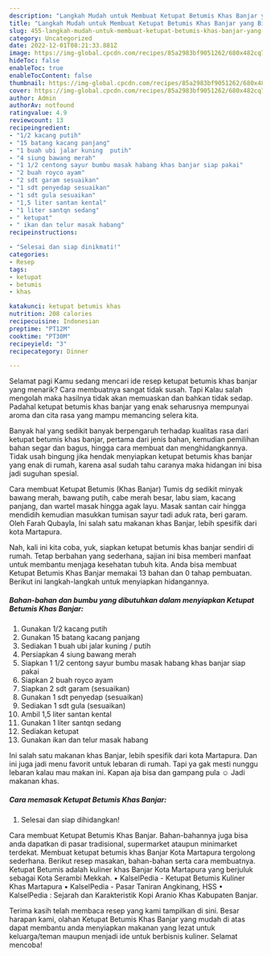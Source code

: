```yaml
---
description: "Langkah Mudah untuk Membuat Ketupat Betumis Khas Banjar yang Bisa Manjain Lidah, Buat Buka Puasa}"
title: "Langkah Mudah untuk Membuat Ketupat Betumis Khas Banjar yang Bisa Manjain Lidah, Buat Buka Puasa}"
slug: 455-langkah-mudah-untuk-membuat-ketupat-betumis-khas-banjar-yang-bisa-manjain-lidah-buat-buka-puasa
category: Uncategorized
date: 2022-12-01T08:21:33.881Z
image: https://img-global.cpcdn.com/recipes/85a2983bf9051262/680x482cq70/ketupat-betumis-khas-banjar-foto-resep-utama.jpg
hideToc: false
enableToc: true
enableTocContent: false
thumbnail: https://img-global.cpcdn.com/recipes/85a2983bf9051262/680x482cq70/ketupat-betumis-khas-banjar-foto-resep-utama.jpg
cover: https://img-global.cpcdn.com/recipes/85a2983bf9051262/680x482cq70/ketupat-betumis-khas-banjar-foto-resep-utama.jpg
author: Admin
authorAv: notfound
ratingvalue: 4.9
reviewcount: 13
recipeingredient:
- "1/2 kacang putih"
- "15 batang kacang panjang"
- "1 buah ubi jalar kuning  putih"
- "4 siung bawang merah"
- "1 1/2 centong sayur bumbu masak habang khas banjar siap pakai"
- "2 buah royco ayam"
- "2 sdt garam sesuaikan"
- "1 sdt penyedap sesuaikan"
- "1 sdt gula sesuaikan"
- "1,5 liter santan kental"
- "1 liter santqn sedang"
- " ketupat"
- " ikan dan telur masak habang"
recipeinstructions:

- "Selesai dan siap dinikmati!"
categories:
- Resep
tags:
- ketupat
- betumis
- khas

katakunci: ketupat betumis khas 
nutrition: 208 calories
recipecuisine: Indonesian
preptime: "PT12M"
cooktime: "PT30M"
recipeyield: "3"
recipecategory: Dinner

---
```



Selamat pagi Kamu sedang mencari ide resep ketupat betumis khas banjar yang menarik? Cara membuatnya sangat tidak susah. Tapi Kalau salah mengolah maka hasilnya tidak akan memuaskan dan bahkan tidak sedap. Padahal ketupat betumis khas banjar yang enak seharusnya mempunyai aroma dan cita rasa yang mampu memancing selera kita.


Banyak hal yang sedikit banyak berpengaruh terhadap kualitas rasa dari ketupat betumis khas banjar, pertama dari jenis bahan, kemudian pemilihan bahan segar dan bagus, hingga cara membuat dan menghidangkannya. Tidak usah bingung jika hendak menyiapkan ketupat betumis khas banjar yang enak di rumah, karena asal sudah tahu caranya maka hidangan ini bisa jadi suguhan spesial.

Cara membuat Ketupat Betumis (Khas Banjar) Tumis dg sedikit minyak bawang merah, bawang putih, cabe merah besar, labu siam, kacang panjang, dan wartel masak hingga agak layu. Masak santan cair hingga mendidih kemudian masukkan tumisan sayur tadi aduk rata, beri garam. Oleh Farah Qubayla, Ini salah satu makanan khas Banjar, lebih spesifik dari kota Martapura.


Nah, kali ini kita coba, yuk, siapkan ketupat betumis khas banjar sendiri di rumah. Tetap berbahan yang sederhana, sajian ini bisa memberi manfaat untuk membantu menjaga kesehatan tubuh kita. Anda bisa membuat Ketupat Betumis Khas Banjar memakai 13 bahan dan 0 tahap pembuatan. Berikut ini langkah-langkah untuk menyiapkan hidangannya.

<!--inarticleads1-->

##### Bahan-bahan dan bumbu yang dibutuhkan dalam menyiapkan Ketupat Betumis Khas Banjar:

1. Gunakan 1/2 kacang putih
1. Gunakan 15 batang kacang panjang
1. Sediakan 1 buah ubi jalar kuning / putih
1. Persiapkan 4 siung bawang merah
1. Siapkan 1 1/2 centong sayur bumbu masak habang khas banjar siap pakai
1. Siapkan 2 buah royco ayam
1. Siapkan 2 sdt garam (sesuaikan)
1. Gunakan 1 sdt penyedap (sesuaikan)
1. Sediakan 1 sdt gula (sesuaikan)
1. Ambil 1,5 liter santan kental
1. Gunakan 1 liter santqn sedang
1. Sediakan  ketupat
1. Gunakan  ikan dan telur masak habang


Ini salah satu makanan khas Banjar, lebih spesifik dari kota Martapura. Dan ini juga jadi menu favorit untuk lebaran di rumah. Tapi ya gak mesti nunggu lebaran kalau mau makan ini. Kapan aja bisa dan gampang pula ☺️ Jadi makanan khas. 

<!--inarticleads2-->

##### Cara memasak Ketupat Betumis Khas Banjar:


1. Selesai dan siap dihidangkan!

Cara membuat Ketupat Betumis Khas Banjar. Bahan-bahannya juga bisa anda dapatkan di pasar tradisional, supermarket ataupun minimarket terdekat. Membuat ketupat betumis khas Banjar Kota Martapura tergolong sederhana. Berikut resep masakan, bahan-bahan serta cara membuatnya. Ketupat Betumis adalah kuliner khas Banjar Kota Martapura yang berjuluk sebagai Kota Serambi Mekkah. • KalselPedia - Ketupat Betumis Kuliner Khas Martapura • KalselPedia - Pasar Taniran Angkinang, HSS • KalselPedia : Sejarah dan Karakteristik Kopi Aranio Khas Kabupaten Banjar. 

Terima kasih telah membaca resep yang kami tampilkan di sini. Besar harapan kami, olahan Ketupat Betumis Khas Banjar yang mudah di atas dapat membantu anda menyiapkan makanan yang lezat untuk keluarga/teman maupun menjadi ide untuk berbisnis kuliner. Selamat mencoba!
